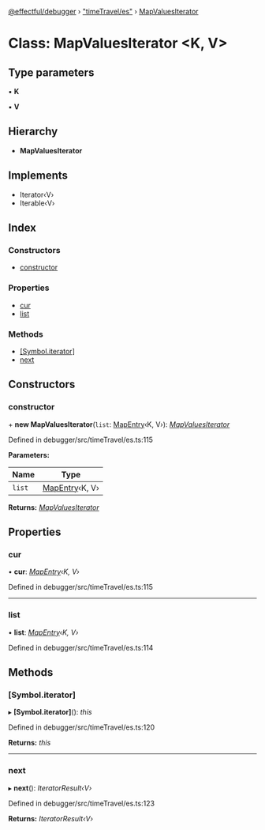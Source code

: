 [@effectful/debugger](../README.md) › ["timeTravel/es"](../modules/_timetravel_es_.md) › [MapValuesIterator](_timetravel_es_.mapvaluesiterator.md)

# Class: MapValuesIterator <**K, V**>

## Type parameters

▪ **K**

▪ **V**

## Hierarchy

* **MapValuesIterator**

## Implements

* Iterator‹V›
* Iterable‹V›

## Index

### Constructors

* [constructor](_timetravel_es_.mapvaluesiterator.md#constructor)

### Properties

* [cur](_timetravel_es_.mapvaluesiterator.md#cur)
* [list](_timetravel_es_.mapvaluesiterator.md#list)

### Methods

* [[Symbol.iterator]](_timetravel_es_.mapvaluesiterator.md#[symbol.iterator])
* [next](_timetravel_es_.mapvaluesiterator.md#next)

## Constructors

###  constructor

\+ **new MapValuesIterator**(`list`: [MapEntry](../interfaces/_timetravel_es_.mapentry.md)‹K, V›): *[MapValuesIterator](_timetravel_es_.mapvaluesiterator.md)*

Defined in debugger/src/timeTravel/es.ts:115

**Parameters:**

Name | Type |
------ | ------ |
`list` | [MapEntry](../interfaces/_timetravel_es_.mapentry.md)‹K, V› |

**Returns:** *[MapValuesIterator](_timetravel_es_.mapvaluesiterator.md)*

## Properties

###  cur

• **cur**: *[MapEntry](../interfaces/_timetravel_es_.mapentry.md)‹K, V›*

Defined in debugger/src/timeTravel/es.ts:115

___

###  list

• **list**: *[MapEntry](../interfaces/_timetravel_es_.mapentry.md)‹K, V›*

Defined in debugger/src/timeTravel/es.ts:114

## Methods

###  [Symbol.iterator]

▸ **[Symbol.iterator]**(): *this*

Defined in debugger/src/timeTravel/es.ts:120

**Returns:** *this*

___

###  next

▸ **next**(): *IteratorResult‹V›*

Defined in debugger/src/timeTravel/es.ts:123

**Returns:** *IteratorResult‹V›*
